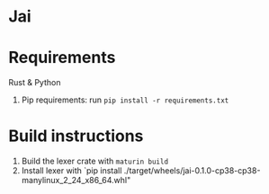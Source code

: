 # Jai

# Requirements
Rust & Python
1. Pip requirements: run `pip install -r requirements.txt`

# Build instructions
1. Build the lexer crate with `maturin build`
2. Install lexer with `pip install ./target/wheels/jai-0.1.0-cp38-cp38-manylinux_2_24_x86_64.whl"
